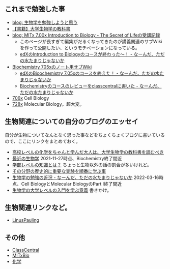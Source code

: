 ## これまで勉強した事

- [blog: 生物学を勉強しようと思う](https://karino2.github.io/2021/06/11/biology.html)
- [【書籍】大学生物学の教科書](【書籍】大学生物学の教科書.md)
- [blog: MITx 7.00x Introduction to Biology - The Secret of Lifeの受講記録](https://karino2.github.io/2021/07/19/the_secret_of_life.html)
   - このページが長すぎて編集がだるくなってきたのが講義関連のサブWikiを作って公開したい、というモチベーションになっている。
  - [edXのIntroduction to Biologyのコースが終わった〜！ - なーんだ、ただの水たまりじゃないか](https://karino2.github.io/2021/10/06/finish_700x.html)
- [Biochemistry 705xのノート用サブWiki](https://karino2.github.io/Biochemistry705x/Home)
  - [edXのBioochemistry 7.05xのコースを終えた！ - なーんだ、ただの水たまりじゃないか](https://karino2.github.io/2021/12/06/finish_biochemistry_course.html)
  - [Biochemistryのコースのレビューをclasscentralに書いた - なーんだ、ただの水たまりじゃないか](https://karino2.github.io/2022/01/17/my_review_in_classcentral.html)
- [706x](706x.md) Cell Biology
- [728x](728x.md) Molecular Biology。超大変。

## 生物関連についての自分のブログのエッセイ

自分が生物についてなんとなく思った事などをちょくちょくブログに書いているので、ここにリンクをまとめておく。

- [高校レベルの化学をちゃんと学んだ大人は、大学生物学の教科書を読むべき](https://karino2.github.io/2022/02/21/lets_study_biology_intro.html)
- [最近の生物学](https://karino2.github.io/2021/11/27/biology_study_thesedays.html) 2021-11-27時点、Biochemistry終了間近
- [学部レベルの知識とは？](https://karino2.github.io/2021/09/10/undergrad_knowledge.html) ちょっと生物以外の話の割合が多いけれど。
- [その分野の歴史的に重要な実験を順番に学ぶ事](https://karino2.github.io/2021/06/28/study_historical_experiment.html)
- [生物学の勉強の近況 - なーんだ、ただの水たまりじゃないか](https://karino2.github.io/2022/03/14/biology_study_thesedays2.html) 2022-03-16時点、Cell BiologyとMolecular BiologyのPart I終了間近
- [生物学の大学レベルの入門を学ぶ意義](生物学の大学レベルの入門を学ぶ意義.md) 書きかけ。

## 生物関連リンクなど。

- [LinusPauling](LinusPauling.md)

## その他
- [ClassCentral](ClassCentral.md)
- [MITxBio](MITxBio.md)
- [化学](化学.md)